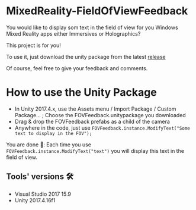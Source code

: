 # MixedReality-FieldOfViewFeedback

You would like to display som text in the field of view for you Windows Mixed Reality apps either Immersives or Holographics?

This project is for you!

To use it, just download the unity package from the latest [release](../../releases)

Of course, feel free to give your feedback and comments.
# How to use the Unity Package 

- In Unity 2017.4.x, use the Assets menu / Import Package / Custom Package… ; Choose the FOVFeedback.unitypackage you downloaded
- Drag & drop the FOVFeedback prefabs as a child of the camera
- Anywhere in the code, just use
`FOVFeedback.instance.ModifyText("Some text to display in the FOV");`

You are done 🎈:
Each time you use `FOVFeedback.instance.ModifyText("text")` you will display this text in the field of view.

## Tools' versions 🛠
- Visual Studio 2017 15.9
- Unity 2017.4.16f1

